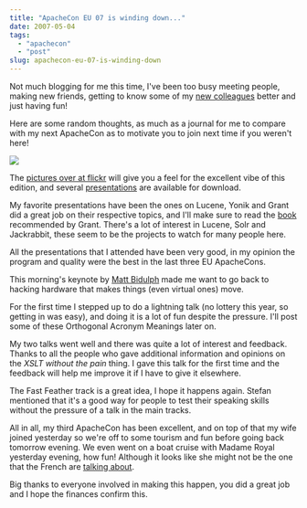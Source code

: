 ```yaml
---
title: "ApacheCon EU 07 is winding down..."
date: 2007-05-04
tags: 
  - "apachecon"
  - "post"
slug: apachecon-eu-07-is-winding-down
---
```


Not much blogging for me this time, I've been too busy meeting people, making new friends, getting to know some of my [new colleagues](http://www.day.com) better and just having fun!

Here are some random thoughts, as much as a journal for me to compare with my next ApacheCon as to motivate you to join next time if you weren't here!

[![](/assets/images/movable-type-blog-archives/apachecon-eu-2007-header.gif)](http://www.apachecon.com)

The [pictures over at flickr](http://flickr.com/photos/tags/apacheconeu07/) will give you a feel for the excellent vibe of this edition, and several [presentations](http://wiki.apache.org/apachecon/Eu2007OnlineSessionSlides) are available for download.

My favorite presentations have been the ones on Lucene, Yonik and Grant did a great job on their respective topics, and I'll make sure to read the [book](http://www.ischool.berkeley.edu/~hearst/irbook/) recommended by Grant. There's a lot of interest in Lucene, Solr and Jackrabbit, these seem to be the projects to watch for many people here.

All the presentations that I attended have been very good, in my opinion the program and quality were the best in the last three EU ApacheCons.

This morning's keynote by [Matt Bidulph](http://www.hackdiary.com/) made me want to go back to hacking hardware that makes things (even virtual ones) move.

For the first time I stepped up to do a lightning talk (no lottery this year, so getting in was easy), and doing it is a lot of fun despite the pressure. I'll post some of these Orthogonal Acronym Meanings later on.

My two talks went well and there was quite a lot of interest and feedback. Thanks to all the people who gave additional information and opinions on the _XSLT without the pain_ thing. I gave this talk for the first time and the feedback will help me improve it if I have to give it elsewhere.

The Fast Feather track is a great idea, I hope it happens again. Stefan mentioned that it's a good way for people to test their speaking skills without the pressure of a talk in the main tracks.

All in all, my third ApacheCon has been excellent, and on top of that my wife joined yesterday so we're off to some tourism and fun before going back tomorrow evening. We even went on a boat cruise with Madame Royal yesterday evening, how fun! Although it looks like she might not be the one that the French are [talking about](http://en.wikipedia.org/wiki/S%C3%A9gol%C3%A8ne_Royal).

Big thanks to everyone involved in making this happen, you did a great job and I hope the finances confirm this.
